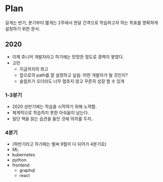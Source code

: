 # Plan

길게는 반기, 분기부터 짧게는 2주에서 한달 간격으로 학습하고자 하는 목표를 명확하게 설정하기 위한 문서.


## 2020

- 이제 쥬니어 개발자라고 하기에는 민망한 정도로 경력이 쌓였다.
- 고민
  - 지금까지의 회고
  - 앞으로의 path를 잘 설정하고 싶음: 어떤 개발자가 될 것인지?
  - 슬럼프가 오더라도 너무 멈추지 않고 꾸준히 성장 할 수 있게

### 1-3분기

- 2020 상반기에는 학습을 시작하기 위해 노력함.
- 체계적으로 학습하지 못한 아쉬움이 남는다.
- 일단 책을 읽는 습관을 들인 것에 의의를 두자..

### 4분기
- (하반기라고 하기에는 벌써 9월이 다 되어가 4분기로)
- ML
- kubernetes
- python
- frontend
  - graphql
  - react
